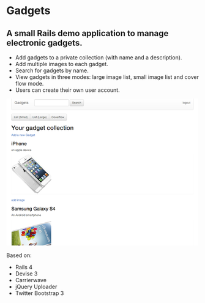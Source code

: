 # Gadgets

## A small Rails demo application to manage electronic gadgets.

- Add gadgets to a private collection (with name and a description).
- Add multiple images to each gadget.
- Search for gadgets by name.
- View gadgets in three modes: large image list, small image list  and cover flow mode.
- Users can create their own user account.

![screenshot](https://github.com/cnrk/gadgets/raw/master/screenshot.png)

Based on:

- Rails 4
- Devise 3
- Carrierwave
- jQuery Uploader
- Twitter Bootstrap 3

